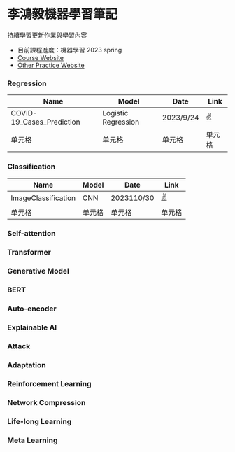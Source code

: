 # 李鴻毅機器學習筆記
持續學習更新作業與學習內容
* 目前課程進度：機器學習 2023 spring
* [Course Website](https://speech.ee.ntu.edu.tw/~hylee/ml/2023-spring.php)
* [Other Practice Website](https://statso.io/credit-score-classification-case-study/)
### Regression
|  Name  | Model| Date| Link |
|  ----  | ----  |  ----  | ----  |
| COVID-19_Cases_Prediction  | Logistic Regression | 2023/9/24  | [:v:](https://github.com/stephanie0324/ML_practrice/blob/master/Regression/readme.md#covid-19_cases_prediction) |
| 单元格  | 单元格 | 单元格  | 单元格 |

### Classification
|  Name  | Model| Date| Link |
|  ----  | ----  |  ----  | ----  |
| ImageClassification | CNN | 2023110/30  | [:v:](https://github.com/stephanie0324/ML_practrice/blob/master/Classification/ML2023-HW3-ImageClassification.ipynb) |
| 单元格  | 单元格 | 单元格  | 单元格 |
### Self-attention
### Transformer
### Generative Model
### BERT
### Auto-encoder
### Explainable AI
### Attack
### Adaptation
### Reinforcement Learning
### Network Compression
### Life-long Learning
### Meta Learning

